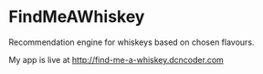 # FindMeAWhiskey
Recommendation engine for whiskeys based on chosen flavours.

My app is live at http://find-me-a-whiskey.dcncoder.com
